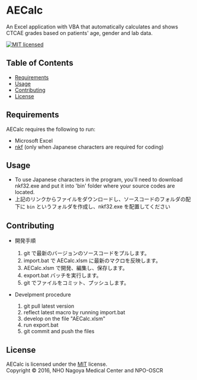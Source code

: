 AECalc
======

An Excel application with VBA that automatically calculates and shows CTCAE grades based on patients' age, gender and lab data.

[![MIT licensed][shield-license]](#)

Table of Contents
-----------------
  * [Requirements](#requirements)
  * [Usage](#usage)
  * [Contributing](#contributing)
  * [License](#license)

Requirements
------------

AECalc requires the following to run:
  * Microsoft Excel
  * [nkf][nkf] (only when Japanese characters are required for coding)

Usage
-----
  * To use Japanese characters in the program, you'll need to download nkf32.exe and put it into 'bin' folder where your source codes are located.
  * 上記のリンクからファイルをダウンロードし、ソースコードのフォルダの配下に `bin` というフォルダを作成し、nkf32.exe を配置してください

Contributing
------------

  * 開発手順
    1. git で最新のバージョンのソースコードをプルします。
    1. import.bat で AECalc.xlsm に最新のマクロを反映します。
    1. AECalc.xlsm で開発、編集し、保存します。
    1. export.bat バッチを実行します。
    1. git でファイルをコミット、プッシュします。

  * Develpment procedure
    1. git pull latest version
    2. reflect latest macro by running import.bat
    3. develop on the file "AECalc.xlsm"
    4. run export.bat
    5. git commit and push the files

License
-------

AECalc is licensed under the [MIT](#) license.  
Copyright &copy; 2016, NHO Nagoya Medical Center and NPO-OSCR

[nkf]: http://www.vector.co.jp/soft/dl/win95/util/se295331.html
[shield-license]: https://img.shields.io/badge/license-MIT-blue.svg
